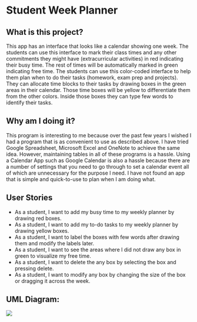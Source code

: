 # Student Week Planner

## What is this project?
This app has an interface that looks like a calendar showing one week. The students can use this
interface to mark their class times and any other commitments they might have (extracurricular 
activities) in red indicating their busy time. The rest of times will be automatically marked in green
indicating free time. The students can use this color-coded interface to help them plan when to do
their tasks (homework, exam prep and projects). They can allocate time blocks to their tasks by
drawing boxes in the green areas in their calendar. Those time boxes will be yellow to differentiate
them from the other colors. Inside those boxes they can type few words to identify their tasks.

## Why am I doing it?
This program is interesting to me because over the past few years I wished I had a program that is
as convenient to use as described above. I have tried Google Spreadsheet, Microsoft Excel and OneNote
to achieve the same idea. However, maintaining tables in all of these programs is a hassle. Using
a Calendar App such as Google Calendar is also a hassle because there are a number of settings that
you need to go through to set a calendar event all of which are unnecessary for the purpose I need.
I have not found an app that is simple and quick-to-use to plan when I am doing what.

## User Stories
- As a student, I want to add my busy time to my weekly planner by drawing red boxes.
- As a student, I want to add my to-do tasks to my weekly planner by drawing yellow boxes.
- As a student, I want to label the boxes with few words after drawing them and modify the labels later.
- As a student, I want to see the areas where I did not draw any box in green to visualize my free time.
- As a student, I want to delete the any box by selecting the box and pressing delete.
- As a student, I want to modify any box by changing the size of the box or dragging it across the week.

## UML Diagram:
<img src="https://yuml.me/tarek20501/StudentWeekPlanner.jpg"></img>
